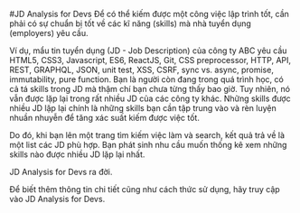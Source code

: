 #JD Analysis for Devs
Để có thể kiếm được một công việc lập trình tốt, cần phải có sự chuẩn bị tốt về các kĩ năng (skills) mà nhà tuyển dụng (employers) yêu cầu. 

Ví dụ, mẩu tin tuyển dụng (JD - Job Description) của công ty ABC yêu cầu HTML5, CSS3, Javascript, ES6, ReactJS, Git, CSS preprocessor, HTTP, API, REST, GRAPHQL, JSON, unit test, XSS, CSRF, sync vs. async, promise, immutability, pure function. Bạn là người còn đang trong quá trình học, có cả tá skills trong JD mà thậm chí bạn chưa từng thấy bao giờ. Tuy nhiên, nó vẫn được lặp lại trong rất nhiều JD của các công ty khác. Những skills được nhiều JD lặp lại chính là những skills bạn cần tập trung vào và rèn luyện nhuần nhuyễn để tăng xác suất kiếm được việc tốt.

Do đó, khi bạn lên một trang tìm kiếm việc làm và search, kết quả trả về là một list các JD phù hợp. Bạn phát sinh nhu cầu muốn thống kê xem những skills nào được nhiều JD lặp lại nhất.

JD Analysis for Devs ra đời.

Để biết thêm thông tin chi tiết cũng như cách thức sử dụng, hãy truy cập vào JD Analysis for Devs.
